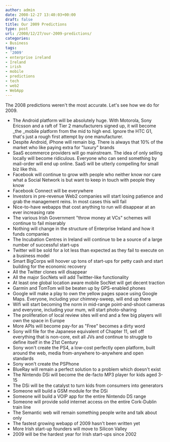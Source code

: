 ```yaml
---
author: admin
date: 2008-12-27 13:40:03+00:00
draft: false
title: Our 2009 Predictions
type: post
url: /2008/12/27/our-2009-predictions/
categories:
- Business
tags:
- '2009'
- enterprise ireland
- Ireland
- irish
- mobile
- predictions
- tech
- web2
- WebApp
---
```


The 2008 predictions weren't the most accurate. Let's see how we do for 2009.



* The Android platform will be absolutely huge. With Motorola, Sony Ericsson and a raft of Tier 2 manufacturers signed up, it will become _the _mobile platform from the mid to high end. Ignore the HTC G1, that's just a rough first attempt by one manufacturer. 
* Despite Android, iPhone will remain big. There is always that 10% of the market who like paying extra for "luxury" brands
* SaaS ecommerce providers will go mainstream. The idea of only selling locally will become ridiculous. Everyone who can send something by mail-order will end up online. SaaS will be utterly compelling for small biz like this.
* Facebook will continue to grow with people who neither know nor care what a Social Network is but want to keep in touch with people they know
* Facebook Connect will be everywhere
* Investors in pre-revenue Web2 companies will start losing patience and grab the management reins. In most cases this will fail
* Nice-to-have webapps that cost anything to run will disappear at an ever increasing rate
* The various Irish Government "throw money at VCs" schemes will continue to fail miserably
* Nothing will change in the structure of Enterprise Ireland and how it funds companies
* The Incubation Centres in Ireland will continue to be a source of a large number of successful start-ups
* Twitter will be sold for a lot less than expected as they fail to execute on a business model
* Smart BigCorps will hoover up tons of start-ups for petty cash and start building for the economic recovery
* All the Twitter clones will disappear
* All the major SocNets will add Twittter-like functionality
* At least one global location aware mobile SocNet will get decent traction
* Garmin and TomTom will be beaten up by GPS-enabled phones
* Google will make a play to own the yellow pages space using Google Maps. Everyone, including your chimney-sweep, will end up there
* Wifi will start becoming the norm in mid-range point-and-shoot cameras and everyone, including your mum, will start photo-sharing
* The proliferation of local review sites will end and a few big players will own the space in Europe
* More APIs will become pay-for as "Free" becomes a dirty word
* Sony will file for the Japanese equivalent of Chapter 11, sell off everything that is non-core, exit all JVs and continue to struggle to define itself in the 21st Century
* Sony won't create the PS4, a low-cost perfectly open platform, built around the web, media from-anywhere to-anywhere and open standards
* Sony won't create the PSPhone  
* BlueRay will remain a perfect solution to a problem which doesn't exist
* The Nintendo DSi will become the de-facto MP3 player for kids aged 3-15
* The DSi will be the catalyst to turn kids from consumers into generators
* Someone will build a GSM module for the DSi
* Someone will build a VOIP app for the entire Nintendo DS range
* Someone will provide solid internet access on the entire Cork-Dublin train line
* The Semantic web will remain something people write and talk about only
* The fastest growing webapp of 2009 hasn't been written yet
* More Irish start-up founders will move to Silicon Valley
* 2009 will be the hardest year for Irish start-ups since 2002

